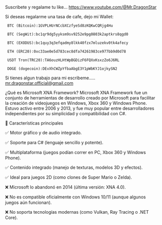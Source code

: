 Suscribete y regalame tu like...
https://www.youtube.com/@Mr.DragonStar

Si deseas regalarme una tasa de cafe, dejo mi Wallet:
     
     BTC (Bitcoin):1GVPLHUrNCcbXCzfyeSd8zKQKwCQRjg4Hu
     
     BTC (SegWit):bc1qr9dg5yyksm9sv9252e9pg0803k2aptkrs8qgd0
     
     BTC (EXODUS):bc1quy3q3efqadmy8lkk40fzx7mluzekv0tk4afecy
     
     ETH (ERC20):0xc33ae0e5d783cec8dfa74261983ce977bb9d0d78
     
     USDT Tron(TRC20):TA6ouzHLHtWpBGDizF6FQXxKsxzZo6J6RL
     
     DOGE (dogecoin):DEvXhCWZpYfbaAbgE3Y1pWbKYJ1ojkySN2

Si tienes algun trabajo para mi escribeme.....
mr.dragonstar.official@gmail.com

¿Qué es Microsoft XNA Framework?
Microsoft XNA Framework fue un conjunto de herramientas de desarrollo creado por Microsoft para facilitar la creación de videojuegos en Windows, Xbox 360 y Windows Phone. Estuvo activo entre 2006 y 2013, y fue muy popular entre desarrolladores independientes por su simplicidad y compatibilidad con C#.

🔹 Características principales

✅ Motor gráfico y de audio integrado.

✅ Soporte para C# (lenguaje sencillo y potente).

✅ Multiplataforma (juegos podían correr en PC, Xbox 360 y Windows Phone).

✅ Contenido integrado (manejo de texturas, modelos 3D y efectos).

✅ Ideal para juegos 2D (como clones de Super Mario o Zelda).

❌ Microsoft lo abandonó en 2014 (última versión: XNA 4.0).

❌ No es compatible oficialmente con Windows 10/11 (aunque algunos juegos aún funcionan).

❌ No soporta tecnologías modernas (como Vulkan, Ray Tracing o .NET Core).
